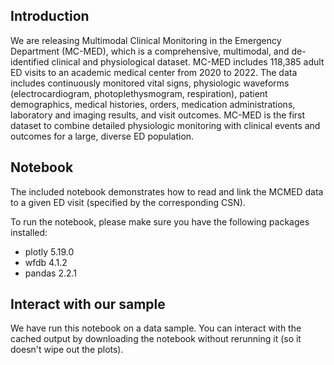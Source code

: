 ## Introduction
We are releasing Multimodal Clinical Monitoring in the Emergency Department (MC-MED), which is a comprehensive, multimodal, and de-identified clinical and physiological dataset. MC-MED includes 118,385 adult ED visits to an academic medical center from 2020 to 2022. The data includes continuously monitored vital signs, physiologic waveforms (electrocardiogram, photoplethysmogram, respiration), patient demographics, medical histories, orders, medication administrations, laboratory and imaging results, and visit outcomes. MC-MED is the first dataset to combine detailed physiologic monitoring with clinical events and outcomes for a large, diverse ED population. 

## Notebook

The included notebook demonstrates how to read and link the MCMED data to a given ED visit (specified by the corresponding CSN). 

To run the notebook, please make sure you have the following packages installed:

- plotly 5.19.0
- wfdb 4.1.2
- pandas 2.2.1

## Interact with our sample 

We have run this notebook on a data sample. You can interact with the cached output by downloading the notebook without rerunning it (so it doesn't wipe out the plots).